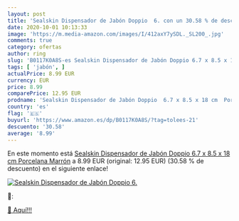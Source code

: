 ```yaml
---
layout: post
title: 'Sealskin Dispensador de Jabón Doppio  6. con un 30.58 % de descuento'
date: 2020-10-01 10:13:33
image: 'https://m.media-amazon.com/images/I/412axY7ySDL._SL200_.jpg'
comments: true
category: ofertas
author: ring
slug: 'B0117K0A8S-es Sealskin Dispensador de Jabón Doppio 6.7 x 8.5 x 18 cm...'
tags: [ 'jabón', ]
actualPrice: 8.99 EUR
currency: EUR
price: 8.99
comparePrice: 12.95 EUR
prodname: 'Sealskin Dispensador de Jabón Doppio  6.7 x 8.5 x 18 cm  Porcelana  Marrón'
country: 'es'
flag: '🇪🇸'
buyurl: 'https://www.amazon.es/dp/B0117K0A8S/?tag=tolees-21'
descuento: '30.58'
average: '8.99'
---
```


En este momento está [Sealskin Dispensador de Jabón Doppio  6.7 x 8.5 x 18 cm  Porcelana  Marrón](https://www.amazon.es/dp/B0117K0A8S/?tag=tolees-21) a 8.99 EUR (original: 12.95 EUR) (30.58 %  de descuento) en el siguiente enlace!

[![Sealskin Dispensador de Jabón Doppio  6.](https://m.media-amazon.com/images/I/412axY7ySDL._SL200_.jpg)](https://www.amazon.es/dp/B0117K0A8S/?tag=tolees-21)

🔎:


[🛒 Aquí!!!](https://www.amazon.es/dp/B0117K0A8S/?tag=tolees-21)
